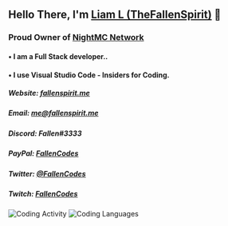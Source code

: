 ## Hello There, I'm [Liam L (TheFallenSpirit)](https://thefallenspirit.me) 👋

### Proud Owner of [NightMC Network](https://nightmc.org)

#### • I am a Full Stack developer.. 
#### • I use Visual Studio Code - Insiders for Coding.

##### Website: [fallenspirit.me](https://fallenspirit.xyz)
##### Email: me@fallenspirit.me
##### Discord: Fallen#3333
##### PayPal: [FallenCodes](https://paypal.me/fallencodes)
##### Twitter: [@FallenCodes](https://twitter.com/FallenCodes)
##### Twitch: [FallenCodes](https://twitch.tv/fallencodes)


![Coding Activity](https://wakatime.com/share/@7945d825-fc87-4385-b6e8-d5a4a136993c/e749d95b-7778-424e-96ac-0dcf0cd50d92.svg)
![Coding Languages](https://wakatime.com/share/@7945d825-fc87-4385-b6e8-d5a4a136993c/dc4166f4-8001-4d38-820d-0cdd1160a06a.svg)
